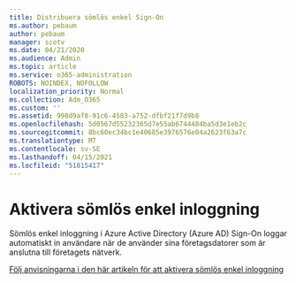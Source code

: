 ```yaml
---
title: Distribuera sömlös enkel Sign-On
ms.author: pebaum
author: pebaum
manager: scotv
ms.date: 04/21/2020
ms.audience: Admin
ms.topic: article
ms.service: o365-administration
ROBOTS: NOINDEX, NOFOLLOW
localization_priority: Normal
ms.collection: Adm_O365
ms.custom: ''
ms.assetid: 998d9af8-91c6-4583-a752-dfbf21f7d9b8
ms.openlocfilehash: 5d0567d55232365d7e55ab6744484ba5d3e1eb2c
ms.sourcegitcommit: 8bc60ec34bc1e40685e3976576e04a2623f63a7c
ms.translationtype: MT
ms.contentlocale: sv-SE
ms.lasthandoff: 04/15/2021
ms.locfileid: "51815417"
---
```

# <a name="enable-seamless-sso"></a>Aktivera sömlös enkel inloggning

Sömlös enkel inloggning i Azure Active Directory (Azure AD) Sign-On loggar automatiskt in användare när de använder sina företagsdatorer som är anslutna till företagets nätverk.
  
[Följ anvisningarna i den här artikeln för att aktivera sömlös enkel inloggning](https://docs.microsoft.com/azure/active-directory/connect/active-directory-aadconnect-sso-quick-start)
  

